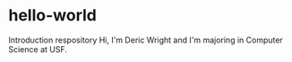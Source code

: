 # hello-world
Introduction respository
Hi, I'm Deric Wright and I'm majoring in Computer Science at USF.
